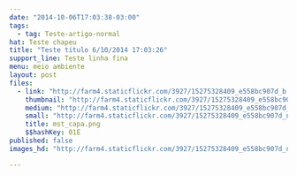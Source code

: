 ```yaml
---
date: "2014-10-06T17:03:38-03:00"
tags:
  - tag: Teste-artigo-normal
hat: Teste chapeu
title: "Teste titulo 6/10/2014 17:03:26"
support_line: Teste linha fina
menu: meio ambiente
layout: post
files:
  - link: "http://farm4.staticflickr.com/3927/15275328409_e558bc907d_b.jpg"
    thumbnail: "http://farm4.staticflickr.com/3927/15275328409_e558bc907d_t.jpg"
    medium: "http://farm4.staticflickr.com/3927/15275328409_e558bc907d_z.jpg"
    small: "http://farm4.staticflickr.com/3927/15275328409_e558bc907d_n.jpg"
    title: mst_capa.png
    $$hashKey: 01E
published: false
images_hd: "http://farm4.staticflickr.com/3927/15275328409_e558bc907d_n.jpg"

---
```

